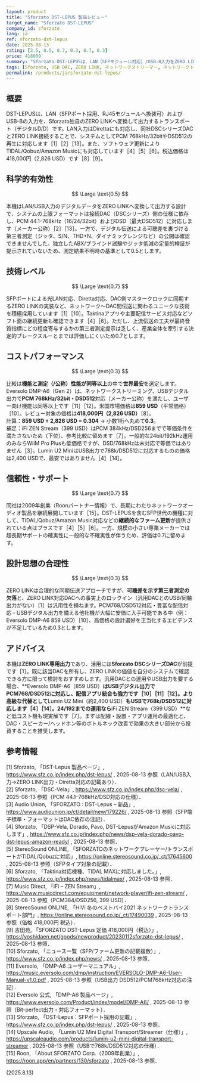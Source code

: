 ```yaml
---
layout: product
title: "Sforzato DST-LEPUS 製品レビュー"
target_name: "Sforzato DST-LEPUS"
company_id: sforzato
lang: ja
ref: sforzato-dst-lepus
date: 2025-08-13
rating: [2.5, 0.5, 0.7, 0.3, 0.7, 0.3]
price: 418000
summary: "Sforzato DST-LEPUSは、LAN（SFPモジュール対応）/USB-B入力をZERO LINK出力へブリッジするネットワークトランスポートです。Diretta対応やTIDAL/Qobuz/Amazon Music対応など最新のネットワーク機能を備えますが、可聴差を裏づける第三者測定がなく、専用インターフェースへのロックインと価格が課題です。税込418,000円（2,826 USD）。"
tags: [Sforzato, USB DAC, ZERO LINK, ネットワークストリーマー, ネットワークトランスポート, 日本]
permalink: /products/ja/sforzato-dst-lepus/
---
```

## 概要

DST-LEPUSは、LAN（SFPポート採用、RJ45モジュールへ換装可）およびUSB-Bの入力を、Sforzato独自のZERO LINKへ変換して出力するトランスポート（デジタルD/D）です。LAN入力はDirettaにも対応し、同社DSCシリーズDACとZERO LINK接続することで、システムとしてPCM 768kHz/32bitやDSD512の再生に対応します［1］［2］［13］。また、ソフトウェア更新によりTIDAL/Qobuz/Amazon Musicにも対応しています［4］［5］［6］。税込価格は418,000円（2,826 USD）です［8］［9］。

## 科学的有効性

$$ \Large \text{0.5} $$

本機はLAN/USB入力のデジタルデータをZERO LINKへ変換して出力する設計で、システムの上限フォーマットは接続DAC（DSCシリーズ）側の仕様に依存し、PCM 44.1–768kHz（16/24/32bit）およびDSD（最大DSD512）に対応します（メーカー公称）［2］［13］。一方で、デジタル伝送による可聴差を裏づける第三者測定（ジッタ、S/N、THD+N、ダイナミックレンジなど）の公開は確認できませんでした。独立したABX/ブラインド試験やジッタ低減の定量的検証が提示されていないため、測定結果不明時の基準として0.5とします。

## 技術レベル

$$ \Large \text{0.7} $$

SFPポートによる光LAN対応、Diretta対応、DAC側マスタークロックに同期するZERO LINKの実装など、ネットワーク〜DAC間伝送に関わるユニークな技術を積極採用しています［1］［10］。Taktinaアプリや主要配信サービス対応などソフト面の継続更新も確認できます［4］［6］。ただし、上流伝送の工夫が最終音質指標にどの程度寄与するかの第三者測定提示は乏しく、産業全体を牽引する決定的ブレークスルーとまでは評価しにくいため0.7とします。

## コストパフォーマンス

$$ \Large \text{0.3} $$

比較は**機能と測定（/公称）性能が同等以上**の中で**世界最安**を選定します。Eversolo DMP-A6（Gen 2）は、ネットワークストリーミング、USBデジタル出力で**PCM 768kHz/32bit・DSD512**対応（メーカー公称）を満たし、ユーザー向け機能は同等以上です［11］［12］。米国市場価格は**859 USD**（平常価格）［10］。レビュー対象の価格は**418,000円（2,826 USD）**［8］。  
計算：**859 USD ÷ 2,826 USD = 0.304** → 小数1桁へ丸めて**0.3**。  
補足：iFi ZEN Stream（399 USD）はPCM 384kHz/DSD256までで等価条件を満たさないため（下位）、参考比較に留めます［7］。一般的な24bit/192kHz運用のみならWiiM Pro Plusも低価格ですが、DSD/768kHzは未対応で等価ではありません［3］。Lumin U2 MiniはUSB出力で768k/DSD512に対応するものの価格は2,400 USDで、最安ではありません［4］［14］。

## 信頼性・サポート

$$ \Large \text{0.7} $$

同社は2009年創業（Roonパートナー情報）で、長期にわたりネットワークオーディオ製品を継続展開しています［15］。DST-LEPUSを含むSFP世代の機種に対して、TIDAL/Qobuz/Amazon Music対応などの**継続的なファーム更新**が提供されている点はプラスです［4］［5］［6］。一方、規模の小さい専業メーカーでは超長期サポートの確実性に一般的な不確実性が伴うため、評価は0.7に留めます。

## 設計思想の合理性

$$ \Large \text{0.3} $$

ZERO LINKは合理的な同期伝送アプローチですが、**可聴差を示す第三者測定の欠落**と、ZERO LINK対応DACへの事実上のロックイン（汎用DACとのUSB/同軸出力がない）［1］は汎用性を損ねます。PCM768/DSD512対応・豊富な配信対応・USBデジタル出力を備える他社機が大幅に安価に入手可能である中（例：Eversolo DMP-A6 859 USD）［10］、高価格の設計選好を正当化するエビデンスが不足しているため0.3とします。

## アドバイス

本機は**ZERO LINK専用出力**であり、活用には**Sforzato DSCシリーズDAC**が前提です［1］。既に該当DACを所有し、ZERO LINKの価値を自分のシステムで確認できる方に限って検討をおすすめします。汎用DACとの運用やUSB出力を要する場合、**Eversolo DMP-A6（859 USD）**はUSBデジタル出力でPCM768/DSD512に対応し、配信アプリ統合も強力です［10］［11］［12］。より高級な代替として**Lumin U2 Mini（約2,400 USD）**もUSBで768k/DSD512に対応します［4］［14］。24/192までの運用なら**iFi ZEN Stream（399 USD）**など低コスト機も現実解です［7］。まずは配線・設置・アプリ運用の最適化と、DAC・スピーカー/ヘッドホン等のボトルネック改善で効果の大きい部分から投資することを推奨します。

## 参考情報

[1] Sforzato, 「DST-Lepus 製品ページ」, https://www.sfz.co.jp/index.php/dst-lepus/ , 2025-08-13 参照（LAN/USB入力→ZERO LINK出力・Diretta対応の記載あり）．  
[2] Sforzato, 「DSC-Vela」, https://www.sfz.co.jp/index.php/dsc-vela/ , 2025-08-13 参照（PCM 44.1–768kHz/DSD対応の仕様）．  
[3] Audio Union, 「SFORZATO : DST-Lepus – 新品」, https://www.audiounion.jp/ct/detail/new/179226/ , 2025-08-13 参照（SFP端子標準・フォーマットはDAC依存の注記）．  
[4] Sforzato, 「DSP-Vela, Dorado, Pavo, DST-LepusがAmazon Musicに対応します」, https://www.sfz.co.jp/index.php/news/dsp-vela-dorado-pavo-dst-lepus-amazon-ready/ , 2025-08-13 参照．  
[5] StereoSound ONLINE, 「SFORZATOのネットワークプレーヤー/トランスポートがTIDAL/Qobuzに対応」, https://online.stereosound.co.jp/_ct/17645600 , 2025-08-13 参照（SFPタイプ対象の記載）．  
[6] Sforzato, 「Taktina対応機種、TIDAL MAXに対応しました。」, https://www.sfz.co.jp/index.php/news/tidalmax/ , 2025-08-13 参照．  
[7] Music Direct, 「iFi – ZEN Stream」, https://www.musicdirect.com/equipment/network-player/ifi-zen-stream/ , 2025-08-13 参照（PCM384/DSD256, 399 USD）．  
[8] StereoSound ONLINE, 「HiVi 冬のベストバイ2021 ネットワークトランスポート部門」, https://online.stereosound.co.jp/_ct/17490039 , 2025-08-13 参照（価格 418,000円 税込）．  
[9] 吉田苑, 「SFORZATO DST-Lepus 定価 418,000円（税込）」, https://yoshidaen.net/goods/newproduct/20230112sforzato-dst-lepus/ , 2025-08-13 参照．  
[10] Sforzato, 「ニュース一覧（SFP/ファーム更新の記載複数）」, https://www.sfz.co.jp/index.php/news/ , 2025-08-13 参照．  
[11] Eversolo, 「DMP-A6 ユーザーマニュアル」, https://music.eversolo.com/dmp/instruction/EVERSOLO-DMP-A6-User-Manual-v1.0.pdf , 2025-08-13 参照（USB出力 DSD512/PCM768kHz対応の注記）．  
[12] Eversolo 公式, 「DMP-A6 製品ページ」, https://www.eversolo.com/Product/index/model/DMP-A6/ , 2025-08-13 参照（Bit-perfect出力・対応フォーマット）．  
[13] Sforzato, 「DST-Lepus：SFPポート採用の記載」, https://www.sfz.co.jp/index.php/dst-lepus/ , 2025-08-13 参照．  
[14] Upscale Audio, 「Lumin U2 Mini Digital Transport/Streamer（仕様）」, https://upscaleaudio.com/products/lumin-u2-mini-digital-transport-streamer , 2025-08-13 参照（USBで768k/DSD512対応の仕様）．  
[15] Roon, 「About SFORZATO Corp.（2009年創業）」, https://roon.app/en/partners/130/sforzato , 2025-08-13 参照．

(2025.8.13)

